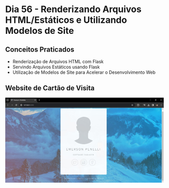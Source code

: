 # Dia 56 - Renderizando Arquivos HTML/Estáticos e Utilizando Modelos de Site

## Conceitos Praticados

* Renderização de Arquivos HTML com Flask
* Servindo Arquivos Estáticos usando Flask
* Utilização de Modelos de Site para Acelerar o Desenvolvimento Web

## Website de Cartão de Visita

<img width="958" alt="day56" src="https://github.com/EmersonPenelli/100-days-of-code-with-python/blob/main/gifs/Emerson_portfolio.jpg">
